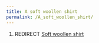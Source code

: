 ```yaml
---
title: A soft woollen shirt
permalink: /A_soft_woollen_shirt/
---
```


1.  REDIRECT [Soft woollen shirt](Soft_woollen_shirt "wikilink")